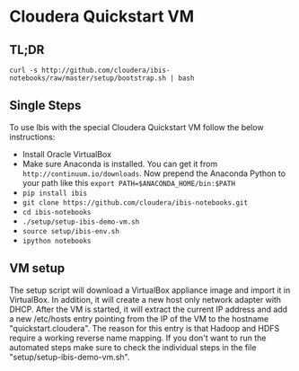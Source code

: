 # Cloudera Quickstart VM

## TL;DR

    curl -s http://github.com/cloudera/ibis-notebooks/raw/master/setup/bootstrap.sh | bash

## Single Steps

To use Ibis with the special Cloudera Quickstart VM follow the below
instructions:

  * Install Oracle VirtualBox
  * Make sure Anaconda is installed. You can get it from
    `http://continuum.io/downloads`. Now prepend the Anaconda Python
    to your path like this `export PATH=$ANACONDA_HOME/bin:$PATH`
  * `pip install ibis`
  * `git clone https://github.com/cloudera/ibis-notebooks.git`
  * `cd ibis-notebooks`
  * `./setup/setup-ibis-demo-vm.sh`
  * `source setup/ibis-env.sh`
  * `ipython notebooks`

## VM setup

The setup script will download a VirtualBox appliance image and import it in
VirtualBox. In addition, it will create a new host only network adapter with
DHCP. After the VM is started, it will extract the current IP address and
add a new /etc/hosts entry pointing from the IP of the VM to the hostname
"quickstart.cloudera". The reason for this entry is that Hadoop and HDFS
require a working reverse name mapping. If you don't want to run the automated
steps make sure to check the individual steps in the file
"setup/setup-ibis-demo-vm.sh".
